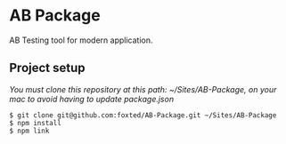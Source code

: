 # AB Package

AB Testing tool for modern application.

## Project setup

*You must clone this repository at this path: ~/Sites/AB-Package, on your mac to avoid having to update package.json*

```
$ git clone git@github.com:foxted/AB-Package.git ~/Sites/AB-Package
$ npm install
$ npm link
```
